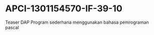 # APCI-1301154570-IF-39-10
Teaser DAP 
            Program sederhana menggunakan bahasa pemrograman pascal

